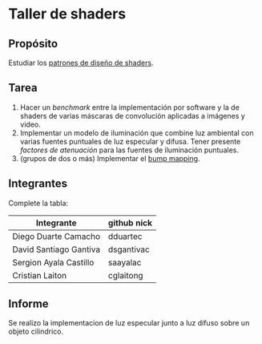 # Taller de shaders

## Propósito

Estudiar los [patrones de diseño de shaders](http://visualcomputing.github.io/Shaders/#/4).

## Tarea

1. Hacer un _benchmark_ entre la implementación por software y la de shaders de varias máscaras de convolución aplicadas a imágenes y video.
2. Implementar un modelo de iluminación que combine luz ambiental con varias fuentes puntuales de luz especular y difusa. Tener presente _factores de atenuación_ para las fuentes de iluminación puntuales.
3. (grupos de dos o más) Implementar el [bump mapping](https://en.wikipedia.org/wiki/Bump_mapping).

## Integrantes

Complete la tabla:

| Integrante | github nick |
|------------|-------------|
|   Diego Duarte Camacho         |   dduartec          |
|   David Santiago Gantiva         |   dsgantivac          |
|   Sergion Ayala Castillo         |   saayalac         |
|   Cristian Laiton         |   cglaitong          |


## Informe

Se realizo la implementacion de luz especular junto a luz difuso sobre un objeto cilindrico.



